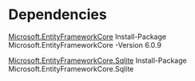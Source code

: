 ﻿# Dependencies
[Microsoft.EntityFrameworkCore](https://www.nuget.org/packages/Microsoft.EntityFrameworkCore)
Install-Package Microsoft.EntityFrameworkCore -Version 6.0.9

[Microsoft.EntityFrameworkCore.Sqlite](https://www.nuget.org/packages/Microsoft.EntityFrameworkCore.Sqlite)
Install-Package Microsoft.EntityFrameworkCore.Sqlite

